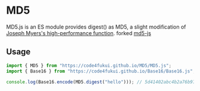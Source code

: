 # MD5

MD5.js is an ES module provides digest() as MD5, a slight modification of [Joseph Myers's high-performance function](http://www.myersdaily.org/joseph/javascript/md5-text.html). forked [md5-js](https://github.com/wbond/md5-js)

## Usage

```js
import { MD5 } from "https://code4fukui.github.io/MD5/MD5.js";
import { Base16 } from "https://code4fukui.github.io/Base16/Base16.js";

console.log(Base16.encode(MD5.digest("hello"))); // 5d41402abc4b2a76b9719d911017c592
```
